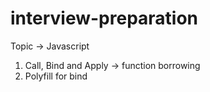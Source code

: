 # interview-preparation


Topic -> Javascript

1. Call, Bind and Apply -> function borrowing
2. Polyfill for bind

